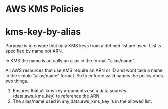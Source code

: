 # AWS KMS Policies

# kms-key-by-alias

Purpose is to ensure that only KMS keys from a defined list are used. List is specified by name not ARN.

In KMS the name is actually an alias in the format "alias/name".

All AWS resources that use KMS require an ARN or ID and wont take a name in the simple "alias/name" format. So to enforce valid names the policy does two things.

1. Ensures that all kms key arguments use a data sources (data.aws_kms_key) to reference the ARN.
2. The alias/name used in any data.aws_kms_key is in the allowed list.

